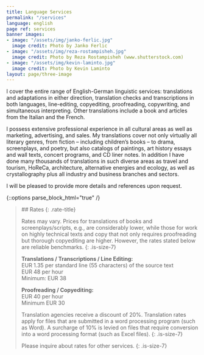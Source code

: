 ```yaml
---
title: Language Services
permalink: "/services"
language: english
page ref: services
banner images:
- image: "/assets/img/janko-ferlic.jpg"
  image credit: Photo by Janko Ferlic
- image: "/assets/img/reza-rostampisheh.jpg"
  image credit: Photo by Reza Rostampisheh (www.shutterstock.com)
- image: "/assets/img/kevin-laminto.jpg"
  image credit: Photo by Kevin Laminto
layout: page/three-image
---
```


I cover the entire range of English-German linguistic services: translations and adaptations in either direction, translation checks and transcriptions in both languages, line-editing, copyediting, proofreading, copywriting, and simultaneous interpreting. Other translations include a book and articles from the Italian and the French.

I possess extensive professional experience in all cultural areas as well as marketing, advertising, and sales. My translations cover not only virtually all literary genres, from fiction – including children’s books – to drama, screenplays, and poetry, but also catalogs of paintings, art history essays and wall texts, concert programs, and CD liner notes. In addition I have done many thousands of translations in such diverse areas as travel and tourism, HoReCa, architecture, alternative energies and ecology, as well as crystallography plus all industry and business branches and sectors.

I will be pleased to provide more details and references upon request.

{::options parse_block_html="true" /}

<blockquote>
## Rates
{: .rate-title}

Rates may vary. Prices for translations of books and screenplays/scripts, e.g., are considerably lower, while those for work on highly technical texts and copy that not only requires proofreading but thorough copyediting are higher. However, the rates stated below are reliable benchmarks.
{: .is-size-7}

**Translations / Transcriptions / Line Editing:**<br>EUR 1.35 per standard line (55 characters) of the source text<br>EUR 48 per hour<br> Minimum: EUR 38

**Proofreading / Copyediting:**<br>EUR 40 per hour<br> Minimum EUR 30

Translation agencies receive a discount of 20%. Translation rates apply for files that are submitted in a word processing program (such as Word). A surcharge of 10% is levied on files that require conversion into a word processing format (such as Excel files).
{: .is-size-7}

Please inquire about rates for other services.
{: .is-size-7}

</blockquote>

